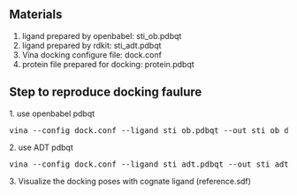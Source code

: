 <h2>Materials</h2>
<ol>
   <li>ligand prepared by openbabel: sti_ob.pdbqt</li>
   <li>ligand prepared by rdkit: sti_adt.pdbqt</li>
   <li>Vina docking configure file: dock.conf</li>
   <li>protein file prepared for docking: protein.pdbqt</li>
</ol>
<h2>Step to reproduce docking faulure</h2>
<p>1. use openbabel pdbqt</p>
<pre>
vina --config dock.conf --ligand sti_ob.pdbqt --out sti_ob_docked.pdbqt 
</pre>
<p>2. use ADT pdbqt</p>
<pre>
vina --config dock.conf --ligand sti_adt.pdbqt --out sti_adt_docked.pdbqt 
</pre>
<p>3. Visualize the docking poses with cognate ligand (reference.sdf) </p>
